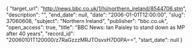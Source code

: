 {
  "target_url": "http://news.bbc.co.uk/1/hi/northern_ireland/8544706.stm", 
  "description": "", 
  "end_date": null, 
  "date": "2006-01-01T12:00:00", 
  "slug": 37060608, 
  "subject": "Northern Ireland", 
  "publisher": "bbc.co.uk", 
  "open_access": true, 
  "title": "BBC News: Ian Paisley to stand down as MP after 40 years", 
  "record_id": "20060101T120000/z7RaGzzzMRJTOsvxH7D0PA==", 
  "start_date": null
}

